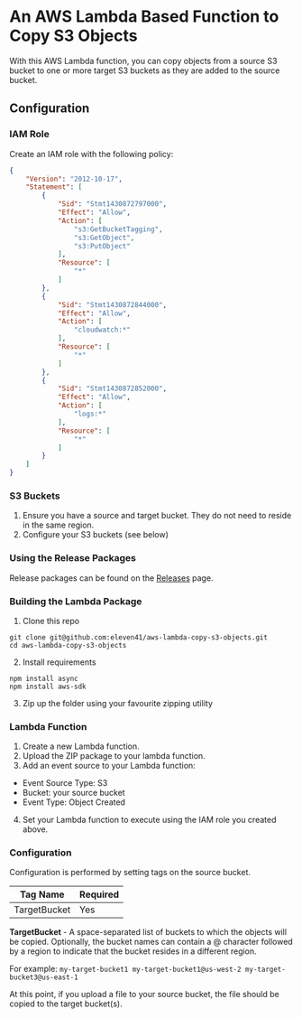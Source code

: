 # An AWS Lambda Based Function to Copy S3 Objects

With this AWS Lambda function, you can copy objects from a source S3 bucket to one or more target S3 buckets as they are added to the source bucket.

## Configuration

### IAM Role

Create an IAM role with the following policy:

```json
{
    "Version": "2012-10-17",
    "Statement": [
        {
            "Sid": "Stmt1430872797000",
            "Effect": "Allow",
            "Action": [
                "s3:GetBucketTagging",
                "s3:GetObject",
                "s3:PutObject"
            ],
            "Resource": [
                "*"
            ]
        },
        {
            "Sid": "Stmt1430872844000",
            "Effect": "Allow",
            "Action": [
                "cloudwatch:*"
            ],
            "Resource": [
                "*"
            ]
        },
        {
            "Sid": "Stmt1430872852000",
            "Effect": "Allow",
            "Action": [
                "logs:*"
            ],
            "Resource": [
                "*"
            ]
        }
    ]
}
```

### S3 Buckets

1. Ensure you have a source and target bucket. They do not need to reside in the same region.
2. Configure your S3 buckets (see below)

### Using the Release Packages

Release packages can be found on the [Releases](https://github.com/eleven41/aws-lambda-copy-s3-objects/releases) page.

### Building the Lambda Package

1. Clone this repo

```
git clone git@github.com:eleven41/aws-lambda-copy-s3-objects.git
cd aws-lambda-copy-s3-objects
```

2. Install requirements

```
npm install async
npm install aws-sdk
```

3. Zip up the folder using your favourite zipping utility

### Lambda Function

1. Create a new Lambda function. 
2. Upload the ZIP package to your lambda function.
3. Add an event source to your Lambda function:
 * Event Source Type: S3
 * Bucket: your source bucket
 * Event Type: Object Created
4. Set your Lambda function to execute using the IAM role you created above.

### Configuration

Configuration is performed by setting tags on the source bucket.

Tag Name | Required
---|---
TargetBucket | Yes

**TargetBucket** - A space-separated list of buckets to which the objects will be copied. Optionally, the bucket names can contain a @ character followed by a region to indicate that the bucket resides in a different region.

For example: `my-target-bucket1 my-target-bucket1@us-west-2 my-target-bucket3@us-east-1`


At this point, if you upload a file to your source bucket, the file should be copied to the target bucket(s).

